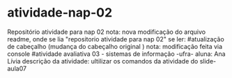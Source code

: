 # atividade-nap-02
 Repositório atividade para nap 02 
nota: nova modificação do arquivo readme, onde se lia "repositorio atividade para nap 02" se ler:
#atualização de cabeçalho (mudança do cabeçalho original )
nota: modificação feita via console
#atividade avaliativa 03 - sistemas de informação -ufra- aluna: Ana Lívia
descrição da atividade: ultilizar os comandos da atividade do slide-aula07
